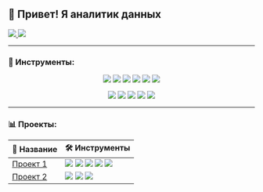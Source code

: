 ## 👋 Привет! Я аналитик данных

<p>
  <a href="mailto:kudakovazam@yandex.ru">
    <img src="https://img.shields.io/badge/Email-D14836?style=for-the-badge&logo=gmail&logoColor=white"/>
  </a>
  <a href="https://t.me/Silver_cloud1">
    <img src="https://img.shields.io/badge/Telegram-26A5E4?style=for-the-badge&logo=telegram&logoColor=white"/>
  </a>
</p>

---

### 🚀 Инструменты:

<p align="center">
    <img src="https://img.shields.io/badge/Python-3776AB?style=for-the-badge&logo=python&logoColor=white"/>
    <img src="https://img.shields.io/badge/Pandas-150458?style=for-the-badge&logo=pandas&logoColor=white"/>
    <img src="https://img.shields.io/badge/NumPy-013243?style=for-the-badge&logo=numpy&logoColor=white"/>
    <img src="https://img.shields.io/badge/SciPy-8CAAE6?style=for-the-badge&logo=scipy&logoColor=white"/>
    <img src="https://img.shields.io/badge/Scikit--learn-F7931E?style=for-the-badge&logo=scikit-learn&logoColor=white"/>
    <img src="https://img.shields.io/badge/Seaborn-004B87?style=for-the-badge&logo=python&logoColor=white"/>
</p>
<p align="center">
    <img src="https://img.shields.io/badge/SQL-4479A1?style=for-the-badge&logo=postgresql&logoColor=white"/>
    <img src="https://img.shields.io/badge/Power%20BI-F2C811?style=for-the-badge&logo=powerbi&logoColor=black"/>
    <img src="https://img.shields.io/badge/Tableau-E97627?style=for-the-badge&logo=tableau&logoColor=white"/>
    <img src="https://img.shields.io/badge/Airflow-017CEE?style=for-the-badge&logo=apache-airflow&logoColor=white"/>
    <img src="https://img.shields.io/badge/Git-F05032?style=for-the-badge&logo=git&logoColor=white"/>
</p>

---

### 📊 Проекты:

<table align="center">
  <thead>
    <tr>
      <th>📌 Название</th>
      <th>🛠️ Инструменты</th>
    </tr>
  </thead>
  <tbody>
    <tr>
      <td><a href="https://github.com/silvercloud1442/ChurnPredict">Проект 1</a></td>
      <td>
        <img src="https://img.shields.io/badge/Python-3776AB?style=flat&logo=python&logoColor=white"/>
        <img src="https://img.shields.io/badge/Pandas-150458?style=flat&logo=pandas&logoColor=white"/>
        <img src="https://img.shields.io/badge/SciPy-8CAAE6?style=flat&logo=scipy&logoColor=white"/>
        <img src="https://img.shields.io/badge/Seaborn-004B87?style=flat&logo=python&logoColor=white"/>
        <img src="https://img.shields.io/badge/Scikit--learn-F7931E?style=flat&logo=scikit-learn&logoColor=white"/>
      </td>
    </tr>
    <tr>
      <td><a href="https://github.com/silvercloud1442/ClientsSegmentation">Проект 2</a></td>
      <td>
        <img src="https://img.shields.io/badge/Python-3776AB?style=flat&logo=python&logoColor=white"/>
        <img src="https://img.shields.io/badge/Pandas-150458?style=flat&logo=pandas&logoColor=white"/>
        <img src="https://img.shields.io/badge/Scikit--learn-F7931E?style=flat&logo=scikit-learn&logoColor=white"/>
      </td>
    </tr>
  </tbody>
</table>

